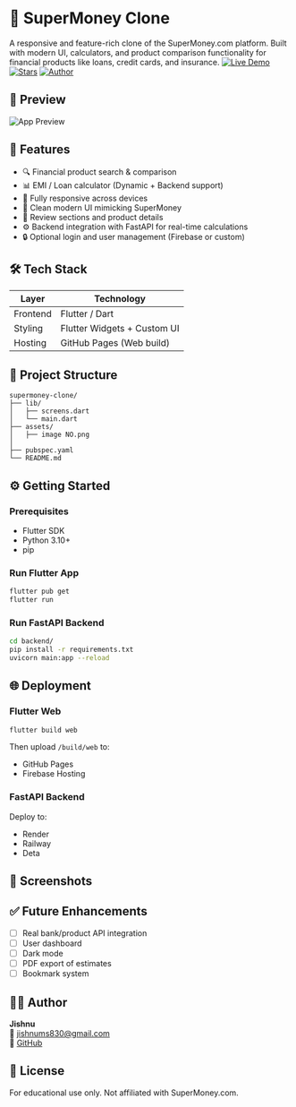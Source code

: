 # 💸 SuperMoney Clone
A responsive and feature-rich clone of the SuperMoney.com platform. Built with modern UI, calculators, and product comparison functionality for financial products like loans, credit cards, and insurance.
[![Live Demo](https://img.shields.io/badge/Live-Demo-green?style=for-the-badge&logo=vercel)](https://your-live-demo-link.com) [![Stars](https://img.shields.io/github/stars/yourusername/supermoney-clone?style=for-the-badge)](https://github.com/yourusername/supermoney-clone) [![Author](https://img.shields.io/badge/Author-Jishnu-blue?style=for-the-badge)](https://github.com/yourusername)

## 📸 Preview
![App Preview](https://your-demo-image-or-gif-link.com)

## 🚀 Features
- 🔍 Financial product search & comparison
- 📊 EMI / Loan calculator (Dynamic + Backend support)
- 📱 Fully responsive across devices
- 🎨 Clean modern UI mimicking SuperMoney
- 🧾 Review sections and product details
- ⚙️ Backend integration with FastAPI for real-time calculations
- 🔒 Optional login and user management (Firebase or custom)

## 🛠 Tech Stack
| Layer        | Technology                      |
|--------------|---------------------------------|
| Frontend     | Flutter / Dart                  |
| Styling      | Flutter Widgets + Custom UI     |
| Hosting      |  GitHub Pages (Web build)       |


## 📂 Project Structure
```
supermoney-clone/
├── lib/
│   ├── screens.dart
│   └── main.dart
├── assets/
│   ├── image NO.png
│   
├── pubspec.yaml
└── README.md
```

## ⚙️ Getting Started

### Prerequisites
- Flutter SDK
- Python 3.10+
- pip

### Run Flutter App
```bash
flutter pub get
flutter run
```

### Run FastAPI Backend
```bash
cd backend/
pip install -r requirements.txt
uvicorn main:app --reload
```

## 🌐 Deployment

### Flutter Web
```bash
flutter build web
```
Then upload `/build/web` to:
- GitHub Pages
- Firebase Hosting

### FastAPI Backend
Deploy to:
- Render
- Railway
- Deta

## 📸 Screenshots


## ✅ Future Enhancements
- [ ] Real bank/product API integration
- [ ] User dashboard
- [ ] Dark mode
- [ ] PDF export of estimates
- [ ] Bookmark system

## 🙋‍♂️ Author
**Jishnu**  
📧 jishnums830@gmail.com  
🔗 [GitHub](https://github.com/Jishnu-ms) 

## 📃 License
For educational use only. Not affiliated with SuperMoney.com.

